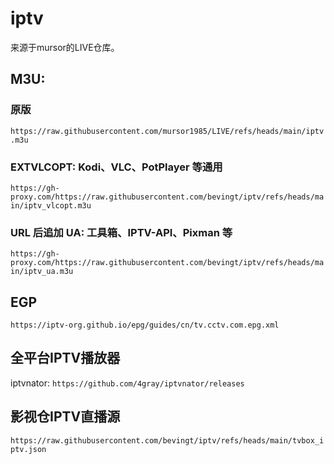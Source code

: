 # iptv

来源于mursor的LIVE仓库。


## M3U:
### 原版
`https://raw.githubusercontent.com/mursor1985/LIVE/refs/heads/main/iptv.m3u`
### EXTVLCOPT: Kodi、VLC、PotPlayer 等通用
`https://gh-proxy.com/https://raw.githubusercontent.com/bevingt/iptv/refs/heads/main/iptv_vlcopt.m3u`
### URL 后追加 UA: 工具箱、IPTV-API、Pixman 等
`https://gh-proxy.com/https://raw.githubusercontent.com/bevingt/iptv/refs/heads/main/iptv_ua.m3u`

## EGP
`https://iptv-org.github.io/epg/guides/cn/tv.cctv.com.epg.xml`

## 全平台IPTV播放器
iptvnator:
`https://github.com/4gray/iptvnator/releases`

## 影视仓IPTV直播源
`https://raw.githubusercontent.com/bevingt/iptv/refs/heads/main/tvbox_iptv.json`
